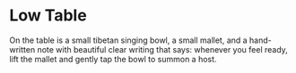 # Low Table

On the table is a small tibetan singing bowl, a small mallet, and a hand-written note with beautiful clear writing that says: whenever you feel ready, lift the mallet and gently tap the bowl to summon a host.